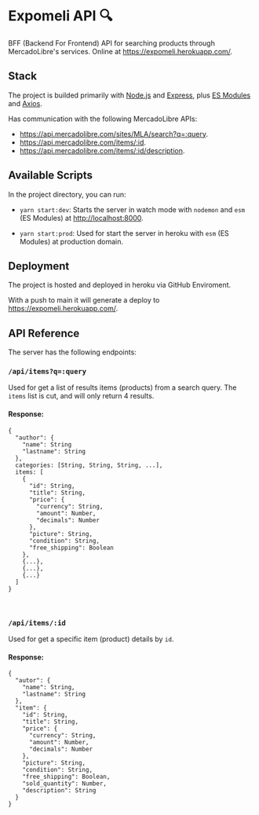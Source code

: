 # Expomeli API 🔍

BFF (Backend For Frontend) API for searching products through MercadoLibre's services.
Online at https://expomeli.herokuapp.com/.

## Stack

The project is builded primarily with [Node.js](https://nodejs.org/) and [Express](https://expressjs.com/), plus [ES Modules](https://github.com/standard-things/esm#readme) and [Axios](https://github.com/axios/axios).

Has communication with the following MercadoLibre APIs:

- https://api.mercadolibre.com/sites/MLA/search?q=:query.
- https://api.mercadolibre.com/items/:id.
- https://api.mercadolibre.com/items/:id/description.

## Available Scripts

In the project directory, you can run:

- `yarn start:dev`: Starts the server in watch mode with `nodemon` and `esm` (ES Modules) at [http://localhost:8000](http://localhost:8000).

- `yarn start:prod`: Used for start the server in heroku with `esm` (ES Modules) at production domain.

## Deployment

The project is hosted and deployed in heroku via GitHub Enviroment.

With a push to main it will generate a deploy to https://expomeli.herokuapp.com/.

## API Reference

The server has the following endpoints:

### `/api/items?q=:query`

Used for get a list of results items (products) from a search query. The `items` list is cut, and will only return 4 results.

#### Response:

```
{
  "author": {
    "name": String
    "lastname": String
  },
  categories: [String, String, String, ...],
  items: [
    {
      "id": String,
      "title": String,
      "price": {
        "currency": String,
        "amount": Number,
        "decimals": Number
      },
      "picture": String,
      "condition": String,
      "free_shipping": Boolean
    },
    {...},
    {...},
    {...}
  ]
}
```

<br />

### `/api/items/:id`

Used for get a specific item (product) details by `id`.

#### Response:

```
{
  "autor": {
    "name": String,
    "lastname": String
  },
  "item": {
    "id": String,
    "title": String,
    "price": {
      "currency": String,
      "amount": Number,
      "decimals": Number
    },
    "picture": String,
    "condition": String,
    "free_shipping": Boolean,
    "sold_quantity": Number,
    "description": String
  }
}
```
